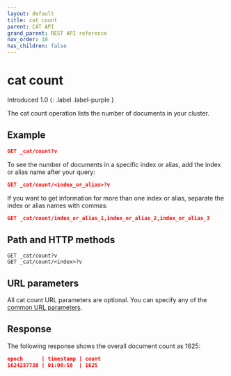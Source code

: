 ```yaml
---
layout: default
title: cat count
parent: CAT API
grand_parent: REST API reference
nav_order: 10
has_children: false
---
```


# cat count
Introduced 1.0
{: .label .label-purple }

The cat count operation lists the number of documents in your cluster.

## Example

```json
GET _cat/count?v
```

To see the number of documents in a specific index or alias, add the index or alias name after your query:

```json
GET _cat/count/<index_or_alias>?v
```

If you want to get information for more than one index or alias, separate the index or alias names with commas:

```json
GET _cat/count/index_or_alias_1,index_or_alias_2,index_or_alias_3
```

## Path and HTTP methods

```
GET _cat/count?v
GET _cat/count/<index>?v
```

## URL parameters

All cat count URL parameters are optional. You can specify any of the [common URL parameters]({{site.url}}{{site.baseurl}}/opensearch/rest-api/cat/index).


## Response

The following response shows the overall document count as 1625:

```json
epoch      | timestamp | count
1624237738 | 01:08:58  | 1625
```
